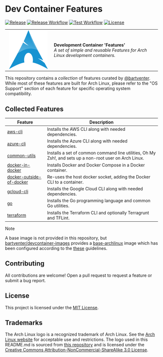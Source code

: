 <!-- markdownlint-disable MD024 -->

# Dev Container Features

[![Release](https://img.shields.io/github/release/bartventer/arch-devcontainer-features.svg)](https://github.com/bartventer/arch-devcontainer-features/releases/latest)
[![Release Workflow](https://github.com/bartventer/arch-devcontainer-features/actions/workflows/release.yaml/badge.svg)](https://github.com/bartventer/arch-devcontainer-features/actions/workflows/release.yaml)
[![Test Workflow](https://github.com/bartventer/arch-devcontainer-features/actions/workflows/test.yaml/badge.svg)](https://github.com/bartventer/arch-devcontainer-features/actions/workflows/test.yaml)
[![License](https://img.shields.io/github/license/bartventer/arch-devcontainer-features.svg)](LICENSE)

<!-- markdownlint-disable MD033 -->
<table style="width: 100%; border-style: none;">
    <tr>
        <td style="width: 140px; text-align: center;">
            <a href="https://github.com/JotaRandom/archlinux-artwork">
                <img width="128px" src="https://raw.githubusercontent.com/JotaRandom/archlinux-artwork/a9029989166ef42e10251f9d0f0fd09e60be2f31/icons/archlinux-icon-crystal-256.svg" alt="Arch Linux logo"/>
            </a>
        </td>
        <td>
            <strong>Development Container 'Features'</strong><br />
            <i>A set of simple and reusable Features for Arch Linux development containers.</i><br />
        </td>
    </tr>
</table>
<!-- markdownlint-enable MD033 -->

This repository contains a _collection_ of features curated by [@bartventer](https://github.com/bartventer). While most of these features are built for Arch Linux, please refer to the "OS Support" section of each feature for specific operating system compatibility.

## Collected Features

| Feature                                                            | Description                                                                                             |
| ------------------------------------------------------------------ | ------------------------------------------------------------------------------------------------------- |
| [aws-cli](src/aws-cli/README.md)                                   | Installs the AWS CLI along with needed dependencies.                                                    |
| [azure-cli](src/azure-cli/README.md)                               | Installs the Azure CLI along with needed dependencies.                                                  |
| [common-utils](src/common-utils/README.md)                         | Installs a set of common command line utilities, Oh My Zsh!, and sets up a non-root user on Arch Linux. |
| [docker-in-docker](src/docker-in-docker/README.md)                 | Installs Docker and Docker Compose in a Docker container.                                               |
| [docker-outside-of-docker](src/docker-outside-of-docker/README.md) | Re-uses the host docker socket, adding the Docker CLI to a container.                                   |
| [gcloud-cli](src/gcloud-cli/README.md)                             | Installs the Google Cloud CLI along with needed dependencies.                                           |
| [go](src/go/README.md)                                             | Installs the Go programming language and common Go utilities.                                           |
| [terraform](src/terraform/README.md)                               | Installs the Terraform CLI and optionally Terragrunt and TFLint.                                        |

> [!NOTE]
> A base image is not provided in this repository, but [bartventer/devcontainer-images](https://github.com/bartventer/devcontainer-images) provides a [base-archlinux](https://github.com/bartventer/devcontainer-images/blob/master/src/base-archlinux/README.md) image which has been configured according to the [these](https://gitlab.archlinux.org/archlinux/archlinux-docker/blob/master/README.md) guidelines.

## Contributing

All contributions are welcome! Open a pull request to request a feature or submit a bug report.

## License

This project is licensed under the [MIT License](LICENSE).

## Trademarks

The Arch Linux logo is a recognized trademark of Arch Linux. See the [Arch Linux website](https://archlinux.org/) for acceptable use and restrictions. The logo used in this README.md is sourced from [this repository](https://github.com/JotaRandom/archlinux-artwork) and is licensed under the [Creative Commons Attribution-NonCommercial-ShareAlike 3.0 License](https://creativecommons.org/licenses/by-nc-sa/3.0/).
